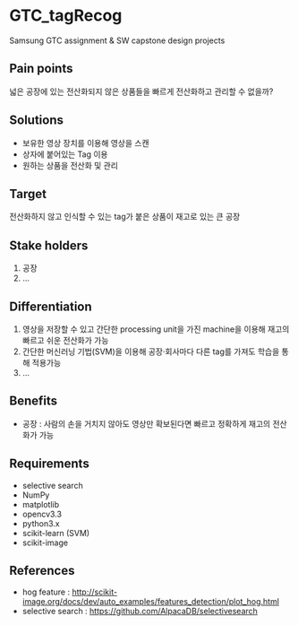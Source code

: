 # GTC_tagRecog
Samsung GTC assignment & SW capstone design projects

## Pain points
넓은 공장에 있는 전산화되지 않은 상품들을 빠르게 전산화하고 관리할 수 없을까?
## Solutions
- 보유한 영상 장치를 이용해 영상을 스캔
- 상자에 붙어있는 Tag 이용
- 원하는 상품을 전산화 및 관리
## Target
전산화하지 않고 인식할 수 있는 tag가 붙은 상품이 재고로 있는 큰 공장
## Stake holders
1. 공장
2. ...
## Differentiation
1. 영상을 저장할 수 있고 간단한 processing unit을 가진 machine을 이용해 재고의 빠르고 쉬운 전산화가 가능
2. 간단한 머신러닝 기법(SVM)을 이용해 공장·회사마다 다른 tag를 가져도 학습을 통해 적용가능
3. ...
## Benefits
- 공장 : 사람의 손을 거치지 않아도 영상만 확보된다면 빠르고 정확하게 재고의 전산화가 가능
## Requirements
- selective search
- NumPy
- matplotlib
- opencv3.3
- python3.x
- scikit-learn (SVM)
- scikit-image
## References
- hog feature : http://scikit-image.org/docs/dev/auto_examples/features_detection/plot_hog.html
- selective search : https://github.com/AlpacaDB/selectivesearch
